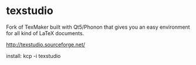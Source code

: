 # texstudio
Fork of TexMaker built with Qt5/Phonon that gives you an easy environment for all kind of LaTeX documents.

http://texstudio.sourceforge.net/


install:
kcp -i texstudio
